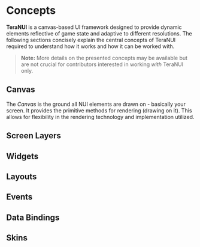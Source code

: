 # Concepts

**TeraNUI** is a canvas-based UI framework designed to provide dynamic elements reflective of game state and adaptive to different resolutions.
The following sections concisely explain the central concepts of TeraNUI required to understand how it works and how it can be worked with.

> **Note:** More details on the presented concepts may be available but are not crucial for contributors interested in working _with_ TeraNUI only.

## Canvas

The _Canvas_ is the ground all NUI elements are drawn on - basically your screen.
It provides the primitive methods for rendering (drawing on it).
This allows for flexibility in the rendering technology and implementation utilized.


## Screen Layers

## Widgets

## Layouts

## Events

## Data Bindings

## Skins